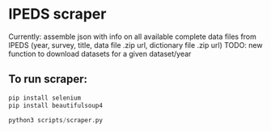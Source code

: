 # IPEDS scraper

Currently: assemble json with info on all available complete data files from IPEDS (year, survey, title, data file .zip url, dictionary file .zip url)
TODO: new function to download datasets for a given dataset/year

## To run scraper:
```python
pip install selenium
pip install beautifulsoup4

python3 scripts/scraper.py
```
